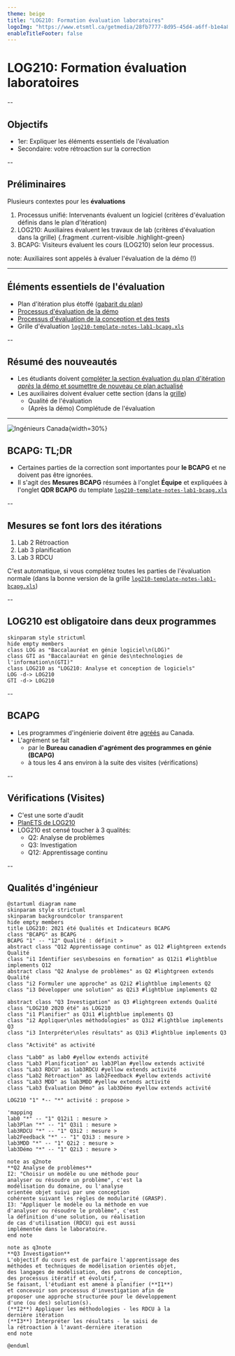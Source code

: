 ```yaml
---
theme: beige
title: "LOG210: Formation évaluation laboratoires"
logoImg: "https://www.etsmtl.ca/getmedia/28fb7777-8d95-45d4-a6ff-b1e4a83eb918/Logo-ETS_SansTypo_FR_1"
enableTitleFooter: false
---
```


# LOG210: Formation évaluation laboratoires

--

## Objectifs

- 1er: Expliquer les éléments essentiels de l'évaluation
- Secondaire: votre rétroaction sur la correction

--

## Préliminaires

Plusieurs contextes pour les **évaluations**

  1. Processus unifié: Intervenants évaluent un logiciel (critères d'évaluation définis dans le plan d'itération)
  2. LOG210: Auxiliaires évaluent les travaux de lab (critères d'évaluation dans la grille) {.fragment .current-visible .highlight-green}
  3. BCAPG: Visiteurs évaluent les cours (LOG210) selon leur processus.

note: Auxiliaires sont appelés à évaluer l'évaluation de la démo (!)

---

## Éléments essentiels de l'évaluation

- Plan d'itération plus étoffé ([gabarit du plan](https://github.com/profcfuhrmanets/log210-enonce-lab1/blob/main/rapports/plan-iteration-gabarit.md#crit%C3%A8res-d%C3%A9valuation))
- [Processus d'évaluation de la démo](https://github.com/profcfuhrmanets/log210-enonce-lab1#d%C3%A9monstration)
- [Processus d'évaluation de la conception et des tests](https://github.com/profcfuhrmanets/log210-enonce-lab1#%C3%A9valuation-de-la-conception-et-des-tests)
- Grille d'évaluation [`log210-template-notes-lab1-bcapg.xls`](https://docs.google.com/spreadsheets/d/1M1mnxtXvlemp86aDPpdaTEhOxlhztEMf/edit?usp=sharing&ouid=100642354018215358554&rtpof=true&sd=true)

--

## Résumé des nouveautés

- Les étudiants doivent [compléter la section évaluation du plan d'itération *après* la démo et soumettre de nouveau ce plan actualisé](https://github.com/profcfuhrmanets/log210-enonce-lab1#d%C3%A9monstration)
- Les auxiliaires doivent évaluer cette section (dans la [grille](https://docs.google.com/spreadsheets/d/1M1mnxtXvlemp86aDPpdaTEhOxlhztEMf/edit?usp=sharing&ouid=100642354018215358554&rtpof=true&sd=true))
  - Qualité de l'évaluation
  - (Après la démo) Complétude de l'évaluation

---

![Ingénieurs Canada](https://engineerscanada.ca/themes/sassquatch/assets/images/logo-colour.svg){width=30%}

## BCAPG: TL;DR

- Certaines parties de la correction sont importantes pour **le BCAPG** et ne doivent pas être ignorées.
- Il s'agit des **Mesures BCAPG** résumées à l'onglet **Équipe** et expliquées à l'onglet **QDR BCAPG** du template [`log210-template-notes-lab1-bcapg.xls`](https://docs.google.com/spreadsheets/d/1M1mnxtXvlemp86aDPpdaTEhOxlhztEMf/edit?usp=sharing&ouid=100642354018215358554&rtpof=true&sd=true)

--

## Mesures se font lors des itérations

1. Lab 2 Rétroaction
2. Lab 3 planification
3. Lab 3 RDCU

C'est automatique, si vous complétez toutes les parties de l'évaluation normale (dans la bonne version de la grille [`log210-template-notes-lab1-bcapg.xls`](https://docs.google.com/spreadsheets/d/1M1mnxtXvlemp86aDPpdaTEhOxlhztEMf/edit?usp=sharing&ouid=100642354018215358554&rtpof=true&sd=true))

--

## LOG210 est obligatoire dans deux programmes

```plantuml
skinparam style strictuml
hide empty members
class LOG as "Baccalauréat en génie logiciel\n(LOG)"
class GTI as "Baccalauréat en génie des\ntechnologies de l'information\n(GTI)"
class LOG210 as "LOG210: Analyse et conception de logiciels"
LOG -d-> LOG210
GTI -d-> LOG210
```

--

## BCAPG

- Les programmes d'ingénierie doivent être [agréés](https://engineerscanada.ca/fr/agrement/a-propos-de-l-agrement) au Canada.
- L'agrément se fait
  - par le **Bureau canadien d'agrément des programmes en génie (BCAPG)**
  - à tous les 4 ans environ à la suite des visites (vérifications)

--

## Vérifications (Visites)

- C'est une sorte d'audit
- [PlanETS de LOG210](https://planets.etsmtl.ca/Public/Versionpdf.aspx?session=20213&sigle=LOG210&groupe=00)
- LOG210 est censé toucher à 3 qualités:
  - Q2: Analyse de problèmes
  - Q3: Investigation
  - Q12: Apprentissage continu

--

<!-- .slide: data-fullscreen -->
## Qualités d'ingénieur

```plantuml
@startuml diagram name
skinparam style strictuml
skinparam backgroundcolor transparent
hide empty members
title LOG210: 2021 été Qualités et Indicateurs BCAPG
class "BCAPG" as BCAPG
BCAPG "1" -- "12" Qualité : définit >
abstract class "Q12 Apprentissage continue" as Q12 #lightgreen extends Qualité
class "i1 Identifier ses\nbesoins en formation" as Q12i1 #lightblue implements Q12
abstract class "Q2 Analyse de problèmes" as Q2 #lightgreen extends Qualité
class "i2 Formuler une approche" as Q2i2 #lightblue implements Q2
class "i3 Développer une solution" as Q2i3 #lightblue implements Q2

abstract class "Q3 Investigation" as Q3 #lightgreen extends Qualité
class "LOG210 2020 été" as LOG210
class "i1 Planifier" as Q3i1 #lightblue implements Q3
class "i2 Appliquer\nles méthodologies" as Q3i2 #lightblue implements Q3
class "i3 Interpréter\nles résultats" as Q3i3 #lightblue implements Q3

class "Activité" as activité

class "Lab0" as lab0 #yellow extends activité
class "Lab3 Planification" as lab3Plan #yellow extends activité
class "Lab3 RDCU" as lab3RDCU #yellow extends activité
class "Lab2 Rétroaction" as lab2Feedback #yellow extends activité
class "Lab3 MDD" as lab3MDD #yellow extends activité
class "Lab3 Évaluation Démo" as lab3Démo #yellow extends activité

LOG210 "1" *-- "*" activité : propose >

'mapping
lab0 "*" -- "1" Q12i1 : mesure >
lab3Plan "*" -- "1" Q3i1 : mesure >
lab3RDCU "*" -- "1" Q3i2 : mesure >
lab2Feedback "*" -- "1" Q3i3 : mesure >
lab3MDD "*" -- "1" Q2i2 : mesure >
lab3Démo "*" -- "1" Q2i3 : mesure >

note as q2note
**Q2 Analyse de problèmes**
I2: "Choisir un modèle ou une méthode pour 
analyser ou résoudre un problème", c'est la 
modélisation du domaine, ou l'analyse 
orientée objet suivi par une conception 
cohérente suivant les règles de modularité (GRASP). 
I3: "Appliquer le modèle ou la méthode en vue 
d'analyser ou résoudre le problème", c'est 
la définition d'une solution, ou réalisation 
de cas d'utilisation (RDCU) qui est aussi 
implémentée dans le laboratoire.
end note

note as q3note
**Q3 Investigation**
L'objectif du cours est de parfaire l'apprentissage des 
méthodes et techniques de modélisation orientés objet, 
des langages de modélisation, des patrons de conception, 
des processus itératif et évolutif, … 
Se faisant, l'étudiant est amené à planifier (**I1**) 
et concevoir son processus d'investigation afin de 
proposer une approche structurée pour le développement 
d'une (ou des) solution(s).
(**I2**) Appliquer les méthodologies - les RDCU à la 
dernière itération
(**I3**) Interpréter les résultats - le saisi de 
la rétroaction à l'avant-dernière iteration
end note

@enduml
```
